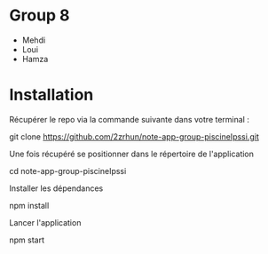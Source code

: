 # Group 8

* Mehdi 
* Loui
* Hamza



# Installation

Récupérer le repo via la commande suivante dans votre terminal :

git clone https://github.com/2zrhun/note-app-group-piscineIpssi.git

Une fois récupéré se positionner dans le répertoire de l'application

cd note-app-group-piscineIpssi

Installer les dépendances

npm install

Lancer l'application

npm start
